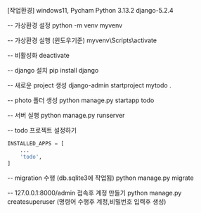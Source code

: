 [작업환경]
windows11, 
Pycham
Python 3.13.2
django-5.2.4

-- 가상환경 설정
python -m venv myvenv

-- 가상환경 실행 (윈도우기준)
myvenv\Scripts\activate

-- 비활성화
deactivate


-- django 설치
pip install django

-- 새로운 project 생성
django-admin startproject mytodo .

-- photo 폴더 생성
python manage.py startapp todo

-- 서버 실행
python manage.py runserver


-- todo 프로젝트 설정하기
```python
INSTALLED_APPS = [
    ...
    'todo',
]
```

-- migration 수행 (db.sqlite3에 작업됨)
python manage.py migrate

-- 127.0.0.1:8000/admin 접속후 계정 만들기
python manage.py createsuperuser
(명령어 수행후 계정,비밀번호 입력후 생성)
